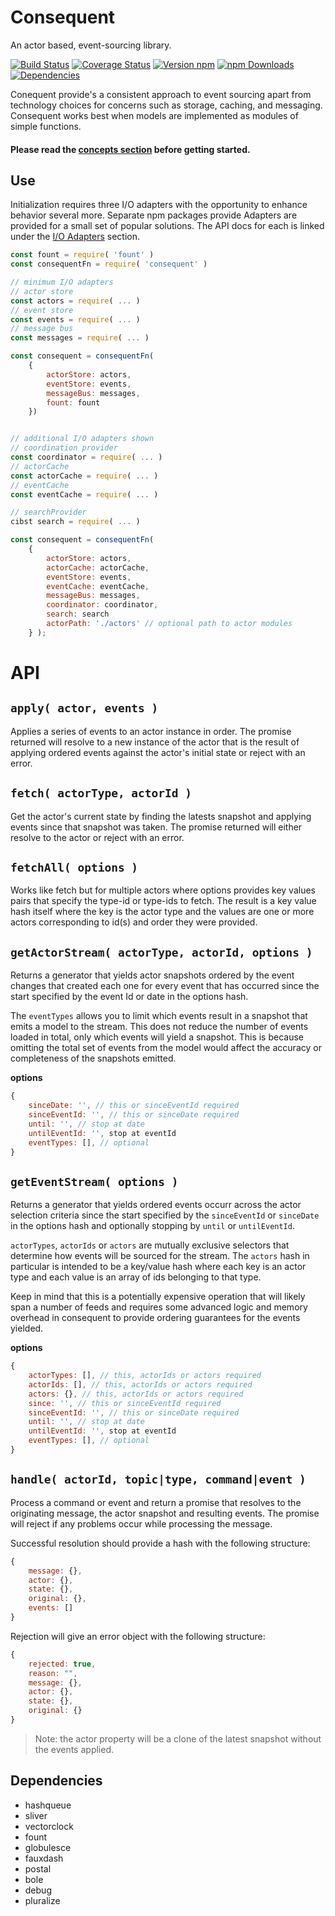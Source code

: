 # Consequent

An actor based, event-sourcing library.

[![Build Status][travis-image]][travis-url]
[![Coverage Status][coveralls-image]][coveralls-url]
[![Version npm][version-image]][version-url]
[![npm Downloads][downloads-image]][downloads-url]
[![Dependencies][dependencies-image]][dependencies-url]

Conequent provide's a consistent approach to event sourcing apart from technology choices for concerns such as storage, caching, and messaging. Consequent works best when models are implemented as modules of simple functions.

#### Please read the [concepts section](/docs/concepts.md) before getting started.

## Use

Initialization requires three I/O adapters with the opportunity to enhance behavior several more. Separate npm packages provide Adapters are provided for a small set of popular solutions. The API docs for each is linked under the [I/O Adapters](#io-adapters) section.

```javascript
const fount = require( 'fount' )
const consequentFn = require( 'consequent' )

// minimum I/O adapters
// actor store
const actors = require( ... )
// event store
const events = require( ... )
// message bus
const messages = require( ... )

const consequent = consequentFn(
	{
		actorStore: actors,
		eventStore: events,
		messageBus: messages,
		fount: fount
	})


// additional I/O adapters shown
// coordination provider
const coordinator = require( ... )
// actorCache
const actorCache = require( ... )
// eventCache
const eventCache = require( ... )

// searchProvider
cibst search = require( ... )

const consequent = consequentFn(
	{
		actorStore: actors,
		actorCache: actorCache,
		eventStore: events,
		eventCache: eventCache,
		messageBus: messages,
		coordinator: coordinator,
		search: search
		actorPath: './actors' // optional path to actor modules
	} );
```

# API

## `apply( actor, events )`

Applies a series of events to an actor instance in order. The promise returned will resolve to a new instance of the actor that is the result of applying ordered events against the actor's initial state or reject with an error.

## `fetch( actorType, actorId )`

Get the actor's current state by finding the latests snapshot and applying events since that snapshot was taken. The promise returned will either resolve to the actor or reject with an error.

## `fetchAll( options )`

Works like fetch but for multiple actors where options provides key values pairs that specify the type-id or type-ids to fetch. The result is a key value hash itself where the key is the actor type and the values are one or more actors corresponding to id(s) and order they were provided.

## `getActorStream( actorType, actorId, options )`

Returns a generator that yields actor snapshots ordered by the event changes that created each one for every event that has occurred since the start specified by the event Id or date in the options hash.

The `eventTypes` allows you to limit which events result in a snapshot that emits a model to the stream. This does not reduce the number of events loaded in total, only which events will yield a snapshot. This is because omitting the total set of events from the model would affect the accuracy or completeness of the snapshots emitted.

__options__
```javascript
{
	sinceDate: '', // this or sinceEventId required
	sinceEventId: '', // this or sinceDate required
	until: '', // stop at date
	untilEventId: '', stop at eventId
	eventTypes: [], // optional
}
```

## `getEventStream( options )`

Returns a generator that yields ordered events occurr across the actor selection criteria since the start specified by the `sinceEventId` or `sinceDate` in the options hash and optionally stopping by `until` or `untilEventId`.

`actorTypes`, `actorIds` or `actors` are mutually exclusive selectors that determine how events will be sourced for the stream. The `actors` hash in particular is intended to be a key/value hash where each key is an actor type and each value is an array of ids belonging to that type.

Keep in mind that this is a potentially expensive operation that will likely span a number of feeds and requires some advanced logic and memory overhead in consequent to provide ordering guarantees for the events yielded.

__options__
```javascript
{
	actorTypes: [], // this, actorIds or actors required
	actorIds: [], // this, actorIds or actors required
	actors: {}, // this, actorIds or actors required
	since: '', // this or sinceEventId required
	sinceEventId: '', // this or sinceDate required
	until: '', // stop at date
	untilEventId: '', stop at eventId
	eventTypes: [], // optional
}
```

## `handle( actorId, topic|type, command|event )`

Process a command or event and return a promise that resolves to the originating message, the actor snapshot and resulting events. The promise will reject if any problems occur while processing the message.

Successful resolution should provide a hash with the following structure:
```javascript
{
	message: {},
	actor: {},
	state: {},
	original: {},
	events: []
}
```

Rejection will give an error object with the following structure:
```javascript
{
	rejected: true,
	reason: "",
	message: {},
	actor: {},
	state: {},
	original: {}
}
```

> Note: the actor property will be a clone of the latest snapshot without the events applied.


## Dependencies

 * hashqueue
 * sliver
 * vectorclock
 * fount
 * globulesce
 * fauxdash
 * postal
 * bole
 * debug
 * pluralize

[travis-image]: https://travis-ci.org/arobson/consequent.svg?branch=master
[travis-url]: https://travis-ci.org/arobson/consequent
[coveralls-url]: https://coveralls.io/github/arobson/consequent?branch=master
[coveralls-image]: https://coveralls.io/repos/github/arobson/consequent/badge.svg?branch=master
[version-image]: https://img.shields.io/npm/v/consequent.svg?style=flat
[version-url]: https://www.npmjs.com/package/consequent
[downloads-image]: https://img.shields.io/npm/dm/consequent.svg?style=flat
[downloads-url]: https://www.npmjs.com/package/consequent
[dependencies-image]: https://img.shields.io/david/arobson/consequent.svg?style=flat
[dependencies-url]: https://david-dm.org/arobson/consequent
